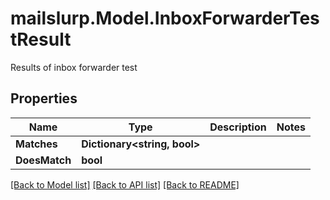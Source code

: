 # mailslurp.Model.InboxForwarderTestResult
Results of inbox forwarder test
## Properties

Name | Type | Description | Notes
------------ | ------------- | ------------- | -------------
**Matches** | **Dictionary&lt;string, bool&gt;** |  | 
**DoesMatch** | **bool** |  | 

[[Back to Model list]](../README#documentation-for-models) [[Back to API list]](../README#documentation-for-api-endpoints) [[Back to README]](../README)

